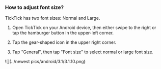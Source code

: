 ### How to adjust font size?

TickTick has two font sizes: Normal and Large.

1. Open TickTick on your Android device, then either swipe to the right or tap the hamburger button in the upper-left corner.

2. Tap the gear-shaped icon in the upper right corner.

3. Tap "General", then tap "Font size" to select normal or large font size.

![](../newest pics/android/3.1/3.1.10.png)